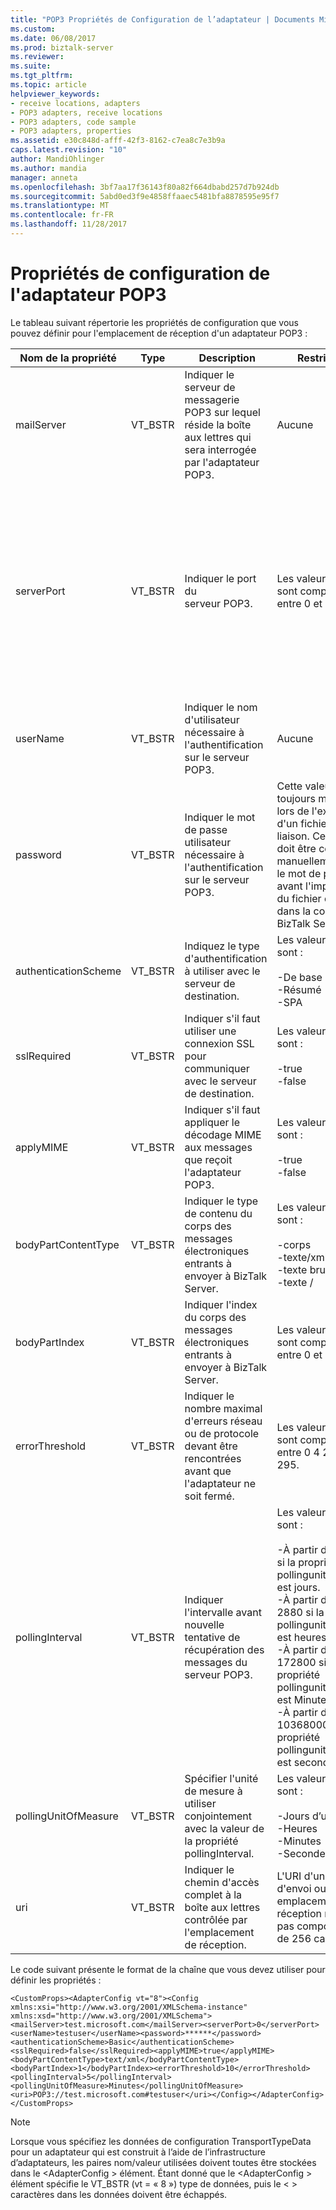 ```yaml
---
title: "POP3 Propriétés de Configuration de l’adaptateur | Documents Microsoft"
ms.custom: 
ms.date: 06/08/2017
ms.prod: biztalk-server
ms.reviewer: 
ms.suite: 
ms.tgt_pltfrm: 
ms.topic: article
helpviewer_keywords:
- receive locations, adapters
- POP3 adapters, receive locations
- POP3 adapters, code sample
- POP3 adapters, properties
ms.assetid: e30c848d-afff-42f3-8162-c7ea8c7e3b9a
caps.latest.revision: "10"
author: MandiOhlinger
ms.author: mandia
manager: anneta
ms.openlocfilehash: 3bf7aa17f36143f80a82f664dbabd257d7b924db
ms.sourcegitcommit: 5abd0ed3f9e4858ffaaec5481bfa8878595e95f7
ms.translationtype: MT
ms.contentlocale: fr-FR
ms.lasthandoff: 11/28/2017
---
```

# <a name="pop3-adapter-configuration-properties"></a>Propriétés de configuration de l'adaptateur POP3
Le tableau suivant répertorie les propriétés de configuration que vous pouvez définir pour l'emplacement de réception d'un adaptateur POP3 :  
  
|Nom de la propriété|Type| Description|Restrictions|Commentaires|  
|-------------------|----------|-----------------|------------------|--------------|  
|mailServer|VT_BSTR|Indiquer le serveur de messagerie POP3 sur lequel réside la boîte aux lettres qui sera interrogée par l'adaptateur POP3.|Aucune|Aucune|  
|serverPort|VT_BSTR|Indiquer le port du serveur POP3.|Les valeurs valides sont comprises entre 0 et 65535.|La valeur 0 indique l'utilisation du port POP3 par défaut 110 si la propriété sslRequired est définie sur False, ou du port 995 si la propriété sslRrequired est définie sur True.<br /><br /> La valeur par défaut est 0 :|  
|userName|VT_BSTR|Indiquer le nom d'utilisateur nécessaire à l'authentification sur le serveur POP3.|Aucune|Aucune|  
|password|VT_BSTR|Indiquer le mot de passe utilisateur nécessaire à l'authentification sur le serveur POP3.|Cette valeur est toujours masquée lors de l'exportation d'un fichier de liaison. Ce champ doit être complété manuellement avec le mot de passe avant l'importation du fichier de liaison dans la configuration BizTalk Server cible.|Aucune|  
|authenticationScheme|VT_BSTR|Indiquez le type d'authentification à utiliser avec le serveur de destination.|Les valeurs valides sont :<br /><br /> -De base<br />-Résumé<br />-SPA|Cette propriété ne possède pas de valeur par défaut.|  
|sslRequired|VT_BSTR|Indiquer s'il faut utiliser une connexion SSL pour communiquer avec le serveur de destination.|Les valeurs valides sont :<br /><br /> -true<br />-false|La valeur par défaut est false.|  
|applyMIME|VT_BSTR|Indiquer s'il faut appliquer le décodage MIME aux messages que reçoit l'adaptateur POP3.|Les valeurs valides sont :<br /><br /> -true<br />-false|La valeur par défaut est true.|  
|bodyPartContentType|VT_BSTR|Indiquer le type de contenu du corps des messages électroniques entrants à envoyer à BizTalk Server.|Les valeurs valides sont :<br /><br /> -corps<br />-texte/xml<br />-texte brut<br />-texte /|Cette propriété ne possède pas de valeur par défaut.|  
|bodyPartIndex|VT_BSTR|Indiquer l'index du corps des messages électroniques entrants à envoyer à BizTalk Server.|Les valeurs valides sont comprises entre 0 et 128.|La valeur par défaut est 0 :|  
|errorThreshold|VT_BSTR|Indiquer le nombre maximal d'erreurs réseau ou de protocole devant être rencontrées avant que l'adaptateur ne soit fermé.|Les valeurs valides sont comprises entre 0 4 294 967 295.|Pour empêcher l'adaptateur de fermer, indiquer la valeur 0.<br /><br /> La valeur par défaut est 10.|  
|pollingInterval|VT_BSTR|Indiquer l'intervalle avant nouvelle tentative de récupération des messages du serveur POP3.|Les valeurs valides sont :<br /><br /> -À partir de 1 à 120 si la propriété pollingunitofmeasure est jours.<br />-À partir de 1 à 2880 si la propriété pollingunitofmeasure est heures.<br />-À partir de 1 à 172800 si la propriété pollingunitofmeasure est Minutes.<br />-À partir de 2 à 10368000 si la propriété pollingunitofmeasure est secondes.|La valeur par défaut est 5.|  
|pollingUnitOfMeasure|VT_BSTR|Spécifier l'unité de mesure à utiliser conjointement avec la valeur de la propriété pollingInterval.|Les valeurs valides sont :<br /><br /> -Jours d’utilisation<br />-Heures<br />-Minutes<br />-Secondes|La valeur par défaut est Minutes.|  
|uri|VT_BSTR|Indiquer le chemin d'accès complet à la boîte aux lettres contrôlée par l'emplacement de réception.|L'URI d'un port d'envoi ou d'un emplacement de réception ne peut pas comporter plus de 256 caractères.|Aucune|  
  
 Le code suivant présente le format de la chaîne que vous devez utiliser pour définir les propriétés :  
  
```  
<CustomProps><AdapterConfig vt="8"><Config xmlns:xsi="http://www.w3.org/2001/XMLSchema-instance" xmlns:xsd="http://www.w3.org/2001/XMLSchema"><mailServer>test.microsoft.com</mailServer><serverPort>0</serverPort><userName>testuser</userName><password>******</password><authenticationScheme>Basic</authenticationScheme><sslRequired>false</sslRequired><applyMIME>true</applyMIME><bodyPartContentType>text/xml</bodyPartContentType><bodyPartIndex>1</bodyPartIndex><errorThreshold>10</errorThreshold><pollingInterval>5</pollingInterval><pollingUnitOfMeasure>Minutes</pollingUnitOfMeasure><uri>POP3://test.microsoft.com#testuser</uri></Config></AdapterConfig></CustomProps>  
```  
  
> [!NOTE]
>  Lorsque vous spécifiez les données de configuration TransportTypeData pour un adaptateur qui est construit à l’aide de l’infrastructure d’adaptateurs, les paires nom/valeur utilisées doivent toutes être stockées dans le \<AdapterConfig > élément. Étant donné que le \<AdapterConfig > élément spécifie le VT_BSTR (vt = « 8 ») type de données, puis le \< \> caractères dans les données doivent être échappés.